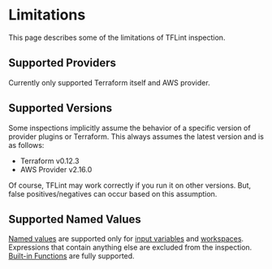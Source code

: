 # Limitations

This page describes some of the limitations of TFLint inspection.

## Supported Providers

Currently only supported Terraform itself and AWS provider.

## Supported Versions

Some inspections implicitly assume the behavior of a specific version of provider plugins or Terraform. This always assumes the latest version and is as follows:

- Terraform v0.12.3
- AWS Provider v2.16.0

Of course, TFLint may work correctly if you run it on other versions. But, false positives/negatives can occur based on this assumption.

## Supported Named Values

[Named values](https://www.terraform.io/docs/configuration/expressions.html#references-to-named-values) are supported only for [input variables](https://www.terraform.io/docs/configuration/variables.html) and [workspaces](https://www.terraform.io/docs/state/workspaces.html). Expressions that contain anything else are excluded from the  inspection. [Built-in Functions](https://www.terraform.io/docs/configuration/functions.html) are fully supported.
